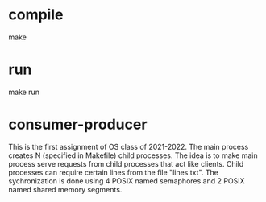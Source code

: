 # compile
make

# run
make run

# consumer-producer
This is the first assignment of OS class of 2021-2022. The main process creates N (specified in Makefile) child processes. The idea is to make main process 
serve requests from child processes that act like clients. Child processes can require certain lines from the file "lines.txt". The sychronization is done 
using 4 POSIX named semaphores and 2 POSIX named shared memory segments.

